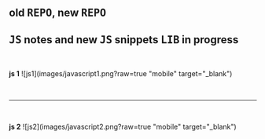 ## old <kbd>REPO</kbd>, new <kbd>REPO</kbd>

## <kbd>JS</kbd> notes and new <kbd>JS</kbd> snippets <kbd>LIB</kbd> in progress




<br />
  
 **js 1**
 ![js1](images/javascript1.png?raw=true "mobile" target="_blank")
 
 <br />
 <hr />  
<br />
  
 **js 2**
 ![js2](images/javascript2.png?raw=true "mobile" target="_blank")


